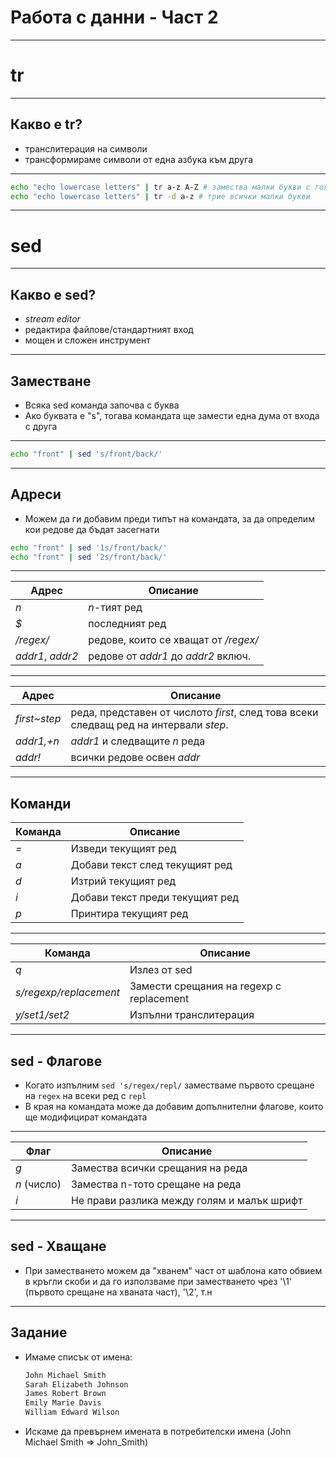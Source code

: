 
# Работа с данни - Част 2

---
# tr
---
## Какво е tr?

- транслитерация на символи
- трансформираме символи от една азбука към друга
---
```bash
echo "echo lowercase letters" | tr a-z A-Z # замества малки букви с големи букви
echo "echo lowercase letters" | tr -d a-z # трие всички малки букви
```
---
# sed

---
## Какво е sed?

- *stream editor*
- редактира файлове/стандартният вход
- мощен и сложен инструмент
---
##  Заместване

- Всяка sed команда започва с буква
- Ако буквата е "s", тогава командата ще замести една дума от входа с друга
---
```bash
echo "front" | sed 's/front/back/'
```
---
## Адреси

- Можем да ги добавим преди типът на командата, за да определим кои редове да бъдат засегнати

```bash
echo "front" | sed '1s/front/back/'
echo "front" | sed '2s/front/back/'
```
---

| Адрес            | Описание                             |
| ---------------- | ------------------------------------ |
| *n*              | *n*-тият ред                         |
| *$*              | последният ред                       |
| */regex/*        | редове, които се хващат от */regex/* |
| *addr1*, *addr2* | редове от *addr1* до *addr2* включ.  |

---

| Адрес        | Описание                                                                              |
| ------------ | ------------------------------------------------------------------------------------- |
| *first~step* | реда, представен от числото *first*, след това всеки следващ ред на интервали *step*. |
| *addr1,+n*   | *addr1* и следващите *n* реда                                                         |
| *addr!*      | всички редове освен *addr*                                                            |

---
## Команди

| Команда | Описание                        |
| ------- | ------------------------------- |
| *=*     | Изведи текущият ред             |
| *a*     | Добави текст след текущият ред  |
| *d*     | Изтрий текущият ред             |
| *i*     | Добави текст преди текущият ред |
| *p*     | Принтира текущият ред           |

---

| Команда                | Описание                                 |
| ---------------------- | ---------------------------------------- |
| *q*                    | Излез от sed                             |
| *s/regexp/replacement* | Замести срещания на regexp с replacement |
| *y/set1/set2*          | Изпълни транслитерация                   |

---
## sed - Флагове

- Когато изпълним `sed 's/regex/repl/` заместваме първото срещане на `regex` на всеки ред с `repl`
- В края на командата може да добавим допълнителни флагове, които ще модифицират командата

---

| Флаг        | Описание                                   |
| ----------- | ------------------------------------------ |
| *g*         | Замества всички срещания на реда           |
| *n* (число) | Замества n-тото срещане на реда            |
| *i*         | Не прави разлика между голям и малък шрифт |

---
## sed - Хващане

- При заместването можем да "хванем" част от шаблона като обвием в кръгли скоби и да го използваме при заместването  чрез '\1' (първото срещане на хваната част), '\2', т.н
---
## Задание

- Имаме списък от имена:
	```txt
	John Michael Smith
	Sarah Elizabeth Johnson
	James Robert Brown
	Emily Marie Davis
	William Edward Wilson
	```
-  Искаме да превърнем имената в потребителски имена (John Michael Smith => John_Smith)
